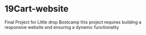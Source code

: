 # 19Cart-website
Final Project for Little drop Bootcamp
this project requires building a responsive website and ensuring a dynamic functionality
